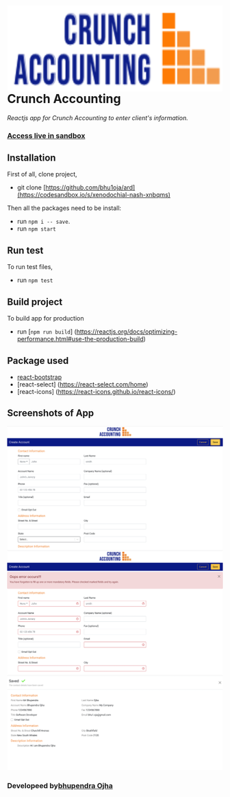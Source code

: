 <img src="src/assets/images/logo.png" height="200px" align="right"/>

# Crunch Accounting

_Reactjs app for Crunch Accounting to enter client's information._

### [Access live in sandbox](https://github.com/bhu1oja/)

## Installation

First of all, clone project,

- git clone [https://github.com/bhu1oja/ard](https://codesandbox.io/s/xenodochial-nash-xnbqms)

Then all the packages need to be install:

- run `npm i -- save`.
- run `npm start`

## Run test

To run test files,

- run `npm test`

## Build project

To build app for production

- run [`npm run build`] (https://reactjs.org/docs/optimizing-performance.html#use-the-production-build)

## Package used

- [react-bootstrap](https://react-bootstrap.github.io/)
- [react-select] (https://react-select.com/home)
- [react-icons] (https://react-icons.github.io/react-icons/)

## Screenshots of App

<img src="screenshots/s1.png" />
<img src="screenshots/s2.png" />
<img src="screenshots/s3.png" />

### Developeed by[bhupendra Ojha](http://bhupendraojha.engineer/)
